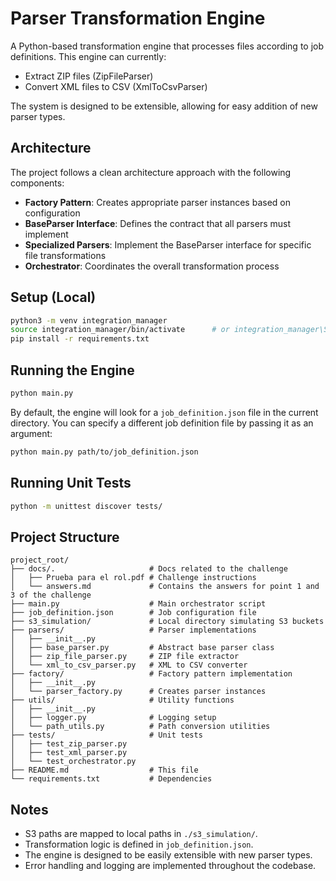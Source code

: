 # Parser Transformation Engine

A Python-based transformation engine that processes files according to job definitions. This engine can currently:
- Extract ZIP files (ZipFileParser)
- Convert XML files to CSV (XmlToCsvParser)

The system is designed to be extensible, allowing for easy addition of new parser types.

## Architecture

The project follows a clean architecture approach with the following components:

- **Factory Pattern**: Creates appropriate parser instances based on configuration
- **BaseParser Interface**: Defines the contract that all parsers must implement
- **Specialized Parsers**: Implement the BaseParser interface for specific file transformations
- **Orchestrator**: Coordinates the overall transformation process

## Setup (Local)

```bash
python3 -m venv integration_manager
source integration_manager/bin/activate      # or integration_manager\Scripts\activate on Windows
pip install -r requirements.txt
```

## Running the Engine

```bash
python main.py
```

By default, the engine will look for a `job_definition.json` file in the current directory. You can specify a different job definition file by passing it as an argument:

```bash
python main.py path/to/job_definition.json
```

## Running Unit Tests

```bash
python -m unittest discover tests/
```

## Project Structure

```
project_root/
├── docs/.                     # Docs related to the challenge
│   ├── Prueba para el rol.pdf # Challenge instructions
│   └── answers.md             # Contains the answers for point 1 and 3 of the challenge
├── main.py                    # Main orchestrator script
├── job_definition.json        # Job configuration file
├── s3_simulation/             # Local directory simulating S3 buckets
├── parsers/                   # Parser implementations
│   ├── __init__.py
│   ├── base_parser.py         # Abstract base parser class
│   ├── zip_file_parser.py     # ZIP file extractor
│   └── xml_to_csv_parser.py   # XML to CSV converter
├── factory/                   # Factory pattern implementation
│   ├── __init__.py
│   └── parser_factory.py      # Creates parser instances
├── utils/                     # Utility functions
│   ├── __init__.py
│   ├── logger.py              # Logging setup
│   └── path_utils.py          # Path conversion utilities
├── tests/                     # Unit tests
│   ├── test_zip_parser.py
│   ├── test_xml_parser.py
│   └── test_orchestrator.py
├── README.md                  # This file
└── requirements.txt           # Dependencies
```

## Notes

- S3 paths are mapped to local paths in `./s3_simulation/`.
- Transformation logic is defined in `job_definition.json`.
- The engine is designed to be easily extensible with new parser types.
- Error handling and logging are implemented throughout the codebase.